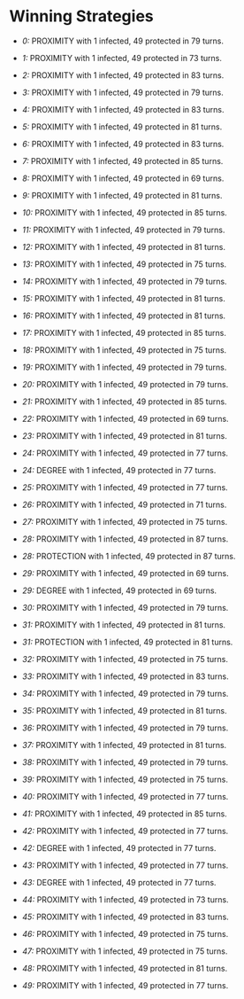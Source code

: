 # Winning Strategies

* _0:_ PROXIMITY with 1 infected, 49 protected in 79 turns.


* _1:_ PROXIMITY with 1 infected, 49 protected in 73 turns.


* _2:_ PROXIMITY with 1 infected, 49 protected in 83 turns.


* _3:_ PROXIMITY with 1 infected, 49 protected in 79 turns.


* _4:_ PROXIMITY with 1 infected, 49 protected in 83 turns.


* _5:_ PROXIMITY with 1 infected, 49 protected in 81 turns.


* _6:_ PROXIMITY with 1 infected, 49 protected in 83 turns.


* _7:_ PROXIMITY with 1 infected, 49 protected in 85 turns.


* _8:_ PROXIMITY with 1 infected, 49 protected in 69 turns.


* _9:_ PROXIMITY with 1 infected, 49 protected in 81 turns.


* _10:_ PROXIMITY with 1 infected, 49 protected in 85 turns.


* _11:_ PROXIMITY with 1 infected, 49 protected in 79 turns.


* _12:_ PROXIMITY with 1 infected, 49 protected in 81 turns.


* _13:_ PROXIMITY with 1 infected, 49 protected in 75 turns.


* _14:_ PROXIMITY with 1 infected, 49 protected in 79 turns.


* _15:_ PROXIMITY with 1 infected, 49 protected in 81 turns.


* _16:_ PROXIMITY with 1 infected, 49 protected in 81 turns.


* _17:_ PROXIMITY with 1 infected, 49 protected in 85 turns.


* _18:_ PROXIMITY with 1 infected, 49 protected in 75 turns.


* _19:_ PROXIMITY with 1 infected, 49 protected in 79 turns.


* _20:_ PROXIMITY with 1 infected, 49 protected in 79 turns.


* _21:_ PROXIMITY with 1 infected, 49 protected in 85 turns.


* _22:_ PROXIMITY with 1 infected, 49 protected in 69 turns.


* _23:_ PROXIMITY with 1 infected, 49 protected in 81 turns.


* _24:_ PROXIMITY with 1 infected, 49 protected in 77 turns.


* _24:_ DEGREE with 1 infected, 49 protected in 77 turns.


* _25:_ PROXIMITY with 1 infected, 49 protected in 77 turns.


* _26:_ PROXIMITY with 1 infected, 49 protected in 71 turns.


* _27:_ PROXIMITY with 1 infected, 49 protected in 75 turns.


* _28:_ PROXIMITY with 1 infected, 49 protected in 87 turns.


* _28:_ PROTECTION with 1 infected, 49 protected in 87 turns.


* _29:_ PROXIMITY with 1 infected, 49 protected in 69 turns.


* _29:_ DEGREE with 1 infected, 49 protected in 69 turns.


* _30:_ PROXIMITY with 1 infected, 49 protected in 79 turns.


* _31:_ PROXIMITY with 1 infected, 49 protected in 81 turns.


* _31:_ PROTECTION with 1 infected, 49 protected in 81 turns.


* _32:_ PROXIMITY with 1 infected, 49 protected in 75 turns.


* _33:_ PROXIMITY with 1 infected, 49 protected in 83 turns.


* _34:_ PROXIMITY with 1 infected, 49 protected in 79 turns.


* _35:_ PROXIMITY with 1 infected, 49 protected in 81 turns.


* _36:_ PROXIMITY with 1 infected, 49 protected in 79 turns.


* _37:_ PROXIMITY with 1 infected, 49 protected in 81 turns.


* _38:_ PROXIMITY with 1 infected, 49 protected in 79 turns.


* _39:_ PROXIMITY with 1 infected, 49 protected in 75 turns.


* _40:_ PROXIMITY with 1 infected, 49 protected in 77 turns.


* _41:_ PROXIMITY with 1 infected, 49 protected in 85 turns.


* _42:_ PROXIMITY with 1 infected, 49 protected in 77 turns.


* _42:_ DEGREE with 1 infected, 49 protected in 77 turns.


* _43:_ PROXIMITY with 1 infected, 49 protected in 77 turns.


* _43:_ DEGREE with 1 infected, 49 protected in 77 turns.


* _44:_ PROXIMITY with 1 infected, 49 protected in 73 turns.


* _45:_ PROXIMITY with 1 infected, 49 protected in 83 turns.


* _46:_ PROXIMITY with 1 infected, 49 protected in 75 turns.


* _47:_ PROXIMITY with 1 infected, 49 protected in 75 turns.


* _48:_ PROXIMITY with 1 infected, 49 protected in 81 turns.


* _49:_ PROXIMITY with 1 infected, 49 protected in 77 turns.


